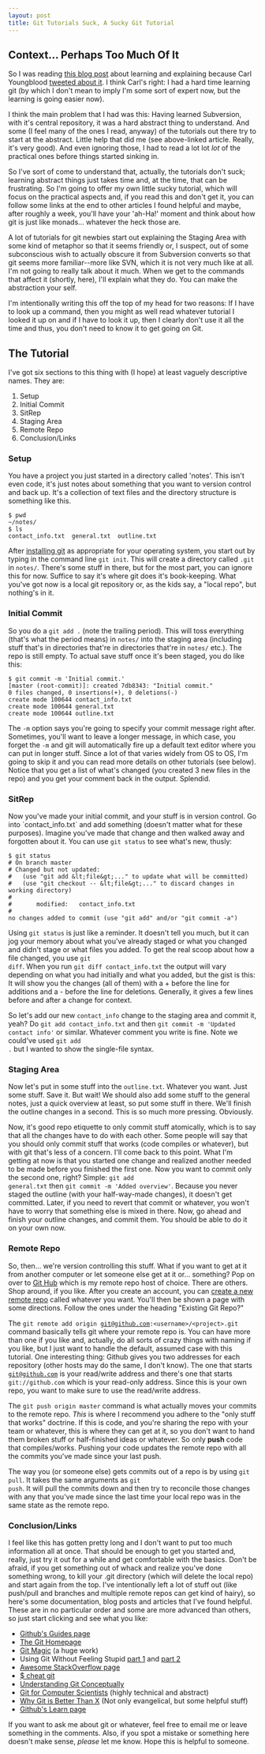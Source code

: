 ```yaml
---
layout: post
title: Git Tutorials Suck, A Sucky Git Tutorial
---
```


<h2>Context... Perhaps Too Much Of It</h2>
So I was reading <a href="http://byorgey.wordpress.com/2009/01/12/abstraction-intuition-and-the-monad-tutorial-fallacy/">this blog post</a> about learning and explaining because Carl Youngblood <a href="http://twitter.com/carl_youngblood/status/1115967090">tweeted about it</a>. I think Carl's right: I had a hard time learning git (by which I don't mean to imply I'm some sort of expert now, but the learning is going easier now).

I think the main problem that I had was this: Having learned Subversion, with it's central repository, it was a hard abstract thing to understand. And some (I feel many of the ones I read, anyway) of the tutorials out there try to start at the abstract. Little help that did me (see above-linked article. Really, it's very good). And even ignoring those, I had to read a lot lot <em>lot</em> of the practical ones before things started sinking in.

So I've sort of come to understand that, actually, the tutorials don't suck; learning abstract things just takes time and, at the time, that can be frustrating. So I'm going to offer my own little sucky tutorial, which will focus on the practical aspects and, if you read this and don't get it, you can follow some links at the end to other articles I found helpful and maybe, after roughly a week, you'll have your 'ah-Ha!' moment and think about how git is just like monads... whatever the heck those are.

A lot of tutorials for git newbies start out explaining the Staging Area with some kind of metaphor so that it seems friendly or, I suspect, out of some subconscious wish to actually obscure it from Subversion converts so that git seems more familiar--more like SVN, which it is not very much like at all. I'm not going to really talk about it much. When we get to the commands that affect it (shortly, here), I'll explain what they do. You can make the abstraction your self.

I'm intentionally writing this off the top of my head for two reasons: If I have to look up a command, then you might as well read whatever tutorial I looked it up on and if I have to look it up, then I clearly don't use it all the time and thus, you don't need to know it to get going on Git.

<h2>The Tutorial</h2>
I've got six sections to this thing with (I hope) at least vaguely descriptive names. They are:
<ol>
	<li>Setup</li>
	<li>Initial Commit</li>
	<li>SitRep</li>
	<li> Staging Area</li>
	<li> Remote Repo</li>
	<li>Conclusion/Links</li>
</ol>

<h3>Setup</h3>
You have a project you just started in a directory called 'notes'. This isn't even code, it's just notes about something that you want to version control and back up. It's a collection of text files and the directory structure is something like this.

```
$ pwd
~/notes/
$ ls
contact_info.txt  general.txt  outline.txt
```

After <a href="http://git-scm.com/download/">installing git</a> as appropriate for your operating system, you start out by typing in the command line <code>git init</code>. This will create a directory called <code>.git</code> in <code>notes/</code>. There's some stuff in there, but for the most part, you can ignore this for now. Suffice to say it's where git does it's book-keeping. What you've got now is a local git repository or, as the kids say, a "local repo", but nothing's in it.

<h3>Initial Commit</h3>
So you do a <code>git add .</code> (note the trailing period). This will toss everything (that's what the period means) in <code>notes/</code> into the staging area (including stuff that's in directories that're in directories that're in <code>notes/</code> etc.). The repo is still empty. To actual save stuff once it's been staged, you do like this:

```
$ git commit -m 'Initial commit.'
[master (root-commit)]: created 7db8343: "Initial commit."
0 files changed, 0 insertions(+), 0 deletions(-)
create mode 100644 contact_info.txt
create mode 100644 general.txt
create mode 100644 outline.txt
```

The <code>-m</code> option says you're going to specify your commit message right after. Sometimes, you'll want to leave a longer message, in which case, you forget the <code>-m</code> and git will automatically fire up a default text editor where you can put in longer stuff. Since a lot of that varies widely from OS to OS, I'm going to skip it and you can read more details on other tutorials (see below). Notice that you get a list of what's changed (you created 3 new files in the repo) and you get your comment back in the output. Splendid.

<h3>SitRep</h3>
Now you've made your initial commit, and your stuff is in version control. Go into `contact_info.txt` and add something (doesn't matter what for these purposes). Imagine you've made that change and then walked away and forgotten about it. You can use <code>git status</code> to see what's new, thusly:

```
$ git status
# On branch master
# Changed but not updated:
#   (use "git add &lt;file&gt;..." to update what will be committed)
#   (use "git checkout -- &lt;file&gt;..." to discard changes in working directory)
#
#       modified:   contact_info.txt
#
no changes added to commit (use "git add" and/or "git commit -a")
```

Using <code>git status</code> is just like a reminder. It doesn't tell you much, but it can jog your memory about what you've already staged or what you changed and didn't stage or what files you added. To get the real scoop about how a file changed, you use <code>git diff</code>. When you run <code>git diff contact_info.txt</code> the output will vary depending on what you had initially and what you added, but the gist is this: It will show you the changes (all of them) with a + before the line for additions and a - before the line for deletions. Generally, it gives a few lines before and after a change for context.

So let's add our new `contact_info` change to the staging area and commit it, yeah? Do <code>git add contact_info.txt</code> and then <code>git commit -m 'Updated contact info'</code> or similar. Whatever comment you write is fine. Note we could've used <code>git add .</code> but I wanted to show the single-file syntax.

<h3>Staging Area</h3>
Now let's put in some stuff into the <code>outline.txt</code>. Whatever you want. Just some stuff. Save it. But wait! We should also add some stuff to the general notes, just a quick overview at least, so put some stuff in there. We'll finish the outline changes in a second. This is so much more pressing. Obviously.

Now, it's good repo etiquette to only commit stuff atomically, which is to say that all the changes have to do with each other. Some people will say that you should only commit stuff that works (code compiles or whatever), but with git that's less of a concern. I'll come back to this point. What I'm getting at now is that you started one change and realized another needed to be made before you finished the first one. Now you want to commit only the second one, right? Simple: <code>git add general.txt</code> then <code>git commit -m 'Added overview'</code>. Because you never staged the outline (with your half-way-made changes), it doesn't get committed. Later, if you need to revert that commit or whatever, you won't have to worry that something else is mixed in there. Now, go ahead and finish your outline changes, and commit them. You should be able to do it on your own now.

<h3>Remote Repo</h3>
So, then... we're version controlling this stuff. What if you want to get at it from another computer or let someone else get at it or... something? Pop on over to <a href="http://github.com/">Git Hub</a> which is my remote repo host of choice. There are others. Shop around, if you like. After you create an account, you can <a href="https://github.com/repositories/new">create a new remote repo</a> called whatever you want. You'll then be shown a page with some directions. Follow the ones under the heading "Existing Git Repo?"

The <code>git remote add origin git@github.com:&lt;username&gt;/&lt;project&gt;.git</code> command basically tells git where your remote repo is. You can have more than one if you like and, actually, do all sorts of crazy things with naming if you like, but I just want to handle the default, assumed case with this tutorial. One interesting thing: Github gives you two addresses for each repository (other hosts may do the same, I don't know). The one that starts <code>git@github.com</code> is your read/write address and there's one that starts <code>git://github.com</code> which is your read-only address. Since this is your own repo, you want to make sure to use the read/write address.

The <code>git push origin master</code> command is what actually moves your commits to the remote repo. <em>This</em> is where I recommend you adhere to the "only stuff that works" doctrine. If this is code, and you're sharing the repo with your team or whatever, this is where they can get at it, so you don't want to hand them broken stuff or half-finished ideas or whatever. So only <strong>push</strong> code that compiles/works. Pushing your code updates the remote repo with all the commits you've made since your last push.

The way you (or someone else) gets commits out of a repo is by using <code>git pull</code>. It takes the same arguments as <code>git push</code>. It will pull the commits down and then try to reconcile those changes with any that you've made since the last time your local repo was in the same state as the remote repo.

<h3>Conclusion/Links</h3>
I feel like this has gotten pretty long and I don't want to put too much information all at once. That should be enough to get you started and, really, just try it out for a while and get comfortable with the basics. Don't be afraid, if you get something out of whack and realize you've done something wrong, to kill your .git directory (which will delete the local repo) and start again from the top. I've intentionally left a lot of stuff out (like push/pull and branches and multiple remote repos can get kind of hairy), so here's some documentation, blog posts and articles that I've found helpful. These are in no particular order and some are more advanced than others, so just start clicking and see what you like:

<ul>
	<li><a href="http://github.com/guides/home">Github's Guides page</a></li>
	<li><a href="http://git-scm.com/">The Git Homepage</a></li>
	<li><a href="http://www-cs-students.stanford.edu/~blynn/gitmagic/">Git Magic</a> (a huge work)</li>
	<li>Using Git Without Feeling Stupid <a href="http://smalltalk.gnu.org/blog/bonzinip/using-git-without-feeling-stupid-part-1">part 1</a> and <a href="http://smalltalk.gnu.org/blog/bonzinip/using-git-without-feeling-stupid-part-2">part 2</a></li>
	<li><a href="http://stackoverflow.com/questions/315911/git-for-beginners-the-definitive-practical-guide">Awesome StackOverflow page</a></li>
	<li><a href="http://cheat.errtheblog.com/s/git">$ cheat git</a></li>
	<li><a href="http://www.eecs.harvard.edu/~cduan/technical/git/">Understanding Git Conceptually</a></li>
	<li><a href="http://eagain.net/articles/git-for-computer-scientists/">Git for Computer Scientists</a> (highly technical and abstract)</li>
	<li><a href="http://whygitisbetterthanx.com/">Why Git is Better Than X</a> (Not only evangelical, but some helpful stuff)</li>
	<li><a href="http://learn.github.com/">Github's Learn page</a></li>
</ul>

If you want to ask me about git or whatever, feel free to email me or leave something in the comments. Also, if you spot a mistake or something here doesn't make sense, _please_ let me know. Hope this is helpful to someone.
